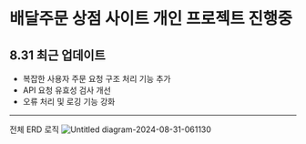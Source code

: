 # 배달주문 상점 사이트 개인 프로젝트 진행중
  ## 8.31 최근 업데이트

- 복잡한 사용자 주문 요청 구조 처리 기능 추가
- API 요청 유효성 검사 개선
- 오류 처리 및 로깅 기능 강화



---

전체 ERD 로직
![Untitled diagram-2024-08-31-061130](https://github.com/user-attachments/assets/10ba8741-e513-4c62-a604-dca86ebec568)

